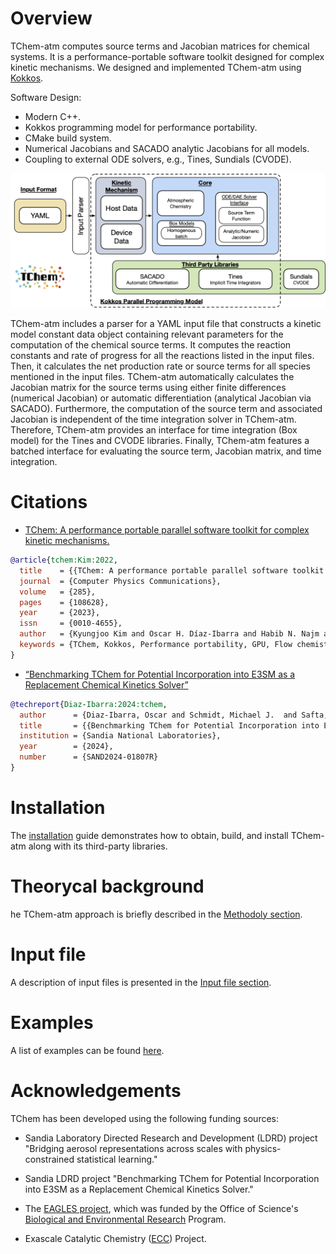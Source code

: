 # **Overview**
TChem-atm computes source terms and Jacobian matrices for chemical systems. It is a performance-portable software toolkit designed for complex kinetic mechanisms. We designed and implemented TChem-atm using [Kokkos](https://github.com/kokkos/kokkos.git).

Software Design:

  * Modern C++.
  * Kokkos programming model for performance portability.
  * CMake build system.
  * Numerical Jacobians and SACADO analytic Jacobians for all models.
  * Coupling to external ODE solvers, e.g., Tines, Sundials (CVODE).

![TChem](figures/TChem_atm.png)

TChem-atm includes a parser for a YAML input file that constructs a kinetic model constant data object containing relevant parameters for the computation of the chemical source terms. It computes the reaction constants and rate of progress for all the reactions listed in the input files. Then, it calculates the net production rate or source terms for all species mentioned in the input files. TChem-atm automatically calculates the Jacobian matrix for the source terms using either finite differences (numerical Jacobian) or automatic differentiation (analytical Jacobian via SACADO). Furthermore, the computation of the source term and associated Jacobian is independent of the time integration solver in TChem-atm. Therefore, TChem-atm provides an interface for time integration (Box model) for the Tines and CVODE libraries. Finally, TChem-atm features a batched interface for evaluating the source term, Jacobian matrix, and time integration.
# **Citations**
* [TChem: A performance portable parallel software
toolkit for complex kinetic mechanisms.](https://www.sciencedirect.com/science/article/pii/S0010465522003472)

```bibtex
@article{tchem:Kim:2022,
  title    = {{TChem: A performance portable parallel software toolkit for complex kinetic mechanisms}},
  journal  = {Computer Physics Communications},
  volume   = {285},
  pages    = {108628},
  year     = {2023},
  issn     = {0010-4655},
  author   = {Kyungjoo Kim and Oscar H. Díaz-Ibarra and Habib N. Najm and Judit Zádor and Cosmin Safta},
  keywords = {TChem, Kokkos, Performance portability, GPU, Flow chemistry}
}
```

* [“Benchmarking TChem for Potential Incorporation into E3SM as a Replacement Chemical Kinetics Solver”](sand_report/QTI_tchemV1.pdf)
```bibtex
@techreport{Diaz-Ibarra:2024:tchem,
  author      = {Diaz-Ibarra, Oscar and Schmidt, Michael J.  and Safta, Cosmin },
  title       = {{Benchmarking TChem for Potential Incorporation into E3SM as a Replacement Chemical Kinetics Solver}},
  institution = {Sandia National Laboratories},
  year        = {2024},
  number      = {SAND2024-01807R}
}
```

# **Installation**
The [installation](installation.md) guide demonstrates how to obtain, build, and install TChem-atm along with its third-party libraries.

# **Theorycal background**
he TChem-atm approach is briefly described in the [Methodoly section](methodology.md).

# **Input file**
A description of input files is presented in the [Input file section](input.md).

# **Examples**

A list of examples can be found [here](examples.md).

# **Acknowledgements**
TChem has been developed using the following funding sources:

* Sandia Laboratory Directed Research and Development (LDRD) project "Bridging aerosol representations across scales with physics-constrained statistical learning."

* Sandia LDRD project "Benchmarking TChem for Potential Incorporation into E3SM as a Replacement Chemical Kinetics Solver."

* The [EAGLES project](https://climatemodeling.science.energy.gov/projects/enabling-aerosol-cloud-interactions-global-convection-permitting-scales-eagles), which was funded by
the Office of Science's [Biological and Environmental
Research](https://science.osti.gov/ber) Program.

* Exascale Catalytic Chemistry ([ECC](https://www.ecc-project.org/)) Project.
